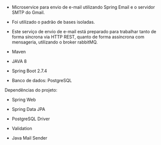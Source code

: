 - Microservice para envio de e-mail utilizando Spring Email e o servidor SMTP do Gmail.

- Foi utilizado o padrão de bases isoladas.

- Este serviço de envio de e-mail está preparado para trabalhar tanto de forma síncrona via HTTP REST, quanto de forma assíncrona com mensageria, utilizando o broker rabbitMQ.

- Maven
- JAVA 8
- Spring Boot 2.7.4
- Banco de dados: PostgreSQL

Dependências do projeto:

- Spring Web

- Spring Data JPA 

- PostgreSQL Driver

- Validation 

- Java Mail Sender
